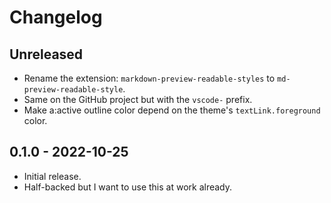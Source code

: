 # Changelog

## Unreleased

- Rename the extension: `markdown-preview-readable-styles` to `md-preview-readable-style`.
- Same on the GitHub project but with the `vscode-` prefix.
- Make a:active outline color depend on the theme's `textLink.foreground` color.

## 0.1.0 - 2022-10-25

- Initial release.
- Half-backed but I want to use this at work already.
